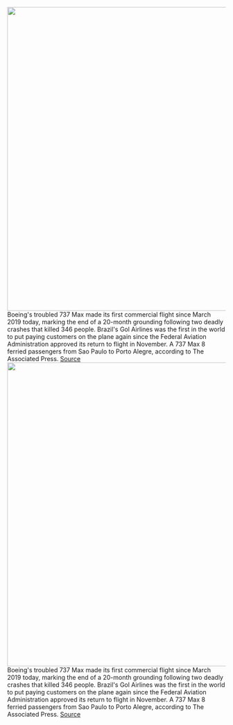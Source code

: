 <img src='https://cdn.vox-cdn.com/thumbor/rNSap-lWxyJJf2kQLilxAFaYilo=/0x0:2518x1729/1200x800/filters:focal(1058x664:1460x1066)/cdn.vox-cdn.com/uploads/chorus_image/image/68487126/1230028671.0.jpg' width='700px' /><br/>
Boeing's troubled 737 Max made its first commercial flight since March 2019 today, marking the end of a 20-month grounding following two deadly crashes that killed 346 people. Brazil's Gol Airlines was the first in the world to put paying customers on the plane again since the Federal Aviation Administration approved its return to flight in November. A 737 Max 8 ferried passengers from Sao Paulo to Porto Alegre, according to The Associated Press.
<a href='https://www.theverge.com/2020/12/9/22165956/boeing-737-max-flight-brazil-gol-airlines'> Source <a/><img src='https://cdn.vox-cdn.com/thumbor/rNSap-lWxyJJf2kQLilxAFaYilo=/0x0:2518x1729/1200x800/filters:focal(1058x664:1460x1066)/cdn.vox-cdn.com/uploads/chorus_image/image/68487126/1230028671.0.jpg' width='700px' /><br/>
Boeing's troubled 737 Max made its first commercial flight since March 2019 today, marking the end of a 20-month grounding following two deadly crashes that killed 346 people. Brazil's Gol Airlines was the first in the world to put paying customers on the plane again since the Federal Aviation Administration approved its return to flight in November. A 737 Max 8 ferried passengers from Sao Paulo to Porto Alegre, according to The Associated Press.
<a href='https://www.theverge.com/2020/12/9/22165956/boeing-737-max-flight-brazil-gol-airlines'> Source <a/>